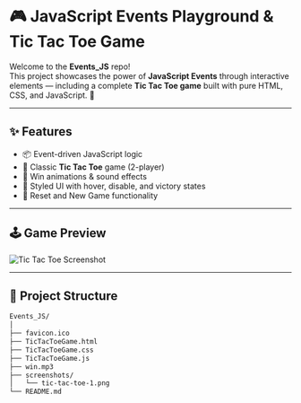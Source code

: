 # 🎮 JavaScript Events Playground & Tic Tac Toe Game

Welcome to the **Events_JS** repo!  
This project showcases the power of **JavaScript Events** through interactive elements — including a complete **Tic Tac Toe game** built with pure HTML, CSS, and JavaScript. 🚀

---

## ✨ Features

- 📦 Event-driven JavaScript logic
- 🧠 Classic **Tic Tac Toe** game (2-player)
- 🎉 Win animations & sound effects
- 🎨 Styled UI with hover, disable, and victory states
- 🔁 Reset and New Game functionality

---

## 🕹️ Game Preview

![Tic Tac Toe Screenshot](screenshots/tic-tac-toe-1.png)


---

## 📂 Project Structure

```bash
Events_JS/
│
├── favicon.ico 
├── TicTacToeGame.html     
├── TicTacToeGame.css      
├── TicTacToeGame.js       
├── win.mp3                
├── screenshots/           
│   └── tic-tac-toe-1.png
└── README.md


      
